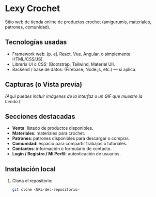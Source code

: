 # Lexy Crochet

Sitio web de tienda online de productos crochet (amigurumis, materiales, patrones, comunidad).

## Tecnologías usadas

- Framework web: (p. ej. React, Vue, Angular, o simplemente HTML/CSS/JS).
- Librería UI o CSS: (Bootstrap, Tailwind, Material UI).
- Backend / base de datos: (Firebase, Node.js, etc.) — si aplica.

## Capturas (o Vista previa)

*(Aquí puedes incluir imágenes de la interfaz o un GIF que muestre la tienda.)*

## Secciones destacadas

- **Venta**: listado de productos disponibles.
- **Materiales**: materiales para crochet.
- **Patrones**: patrones disponibles para descargar o comprar.
- **Comunidad**: espacio para compartir trabajos o tutoriales.
- **Contactos**: información o formulario de contacto.
- **Login / Registro / Mi Perfil**: autenticación de usuarios.

## Instalación local

1. Clona el repositorio:
   ```bash
   git clone <URL-del-repositorio>
